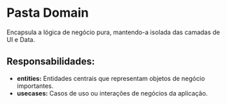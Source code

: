 # Pasta Domain

Encapsula a lógica de negócio pura, mantendo-a isolada das camadas de UI e Data.

## Responsabilidades:

- **entities:** Entidades centrais que representam objetos de negócio importantes.
- **usecases:** Casos de uso ou interações de negócios da aplicação.
